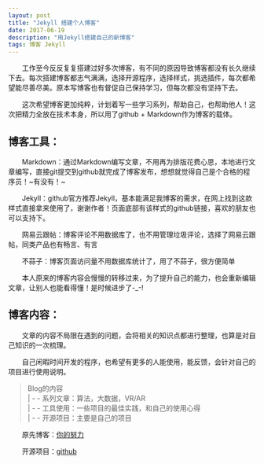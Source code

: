 ```yaml
---
layout: post
title: "Jekyll 搭建个人博客"
date: 2017-06-19
description: "用Jekyll搭建自己的新博客"
tags: 博客 Jekyll
---
```


　　工作至今反反复复搭建过好多次博客，有不同的原因导致博客都没有长久继续下去。每次搭建博客都志气满满，选择开源程序，选择样式，挑选插件，每次都希望能尽善尽美。原本写博客也有督促自己保持学习，但每次都没有坚持下去。

　　这次希望博客更加纯粹，计划着写一些学习系列，帮助自己，也帮助他人！这次把精力全放在技术本身，所以用了github + Markdown作为博客的载体。

## 博客工具：
　　Markdown：通过Markdown编写文章，不用再为排版花费心思，本地进行文章编写，直接git提交到github就完成了博客发布，想想就觉得自己是个合格的程序员！~有没有！~

　　Jekyll：github官方推荐Jekyll，基本能满足我博客的需求，在网上找到这款样式直接拿来使用了，谢谢作者！页面底部有该样式的github链接，喜欢的朋友也可以支持下。

　　网易云跟帖：博客评论不用数据库了，也不用管理垃圾评论，选择了网易云跟帖，同类产品也有畅言、有言

　　不蒜子：博客页面访问量不用数据库统计了，用了不蒜子，很方便简单

　　本人原来的博客内容会慢慢的转移过来，为了提升自己的能力，也会重新编辑文章，让别人也能看得懂！是时候进步了-_-!

## 博客内容：
　　文章的内容不局限在遇到的问题，会将相关的知识点都进行整理，也算是对自己知识的一次梳理。

　　自己闲暇时间开发的程序，也希望有更多的人能使用，能反馈，会针对自己的项目进行使用说明。

> Blog的内容    
> 	| - - 系列文章：算法，大数据，VR/AR      
> 	| - - 工具使用：一些项目的最佳实践，和自己的使用心得      
> 	| - - 开源项目：主要是自己的项目     

　　原先博客：[你的努力](http://www.ueffort.com/)

　　开源项目：[github](http://github.com/ueffort/)
